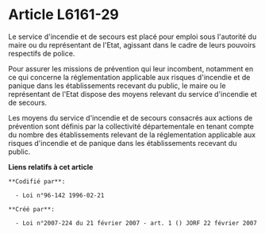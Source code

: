 # Article L6161-29

Le service d'incendie et de secours est placé pour emploi sous l'autorité du maire ou du représentant de l'Etat, agissant
dans le cadre de leurs pouvoirs respectifs de police.

Pour assurer les missions de prévention qui leur incombent, notamment en ce qui concerne la réglementation applicable aux
risques d'incendie et de panique dans les établissements recevant du public, le maire ou le représentant de l'Etat dispose
des moyens relevant du service d'incendie et de secours.

Les moyens du service d'incendie et de secours consacrés aux actions de prévention sont définis par la collectivité
départementale en tenant compte du nombre des établissements relevant de la réglementation applicable aux risques d'incendie
et de panique dans les établissements recevant du public.

**Liens relatifs à cet article**

	**Codifié par**:

	  - Loi n°96-142 1996-02-21

	**Créé par**:

	  - Loi n°2007-224 du 21 février 2007 - art. 1 () JORF 22 février 2007
